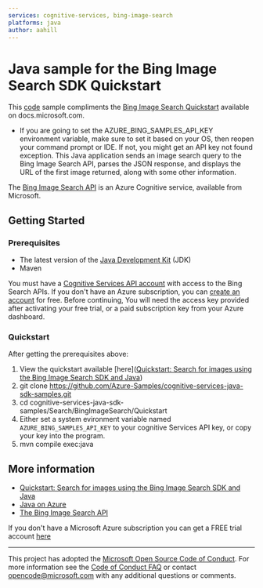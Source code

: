 ```yaml
---
services: cognitive-services, bing-image-search
platforms: java
author: aahill
---
```


# Java sample for the Bing Image Search SDK Quickstart ##

This [code](https://github.com/Azure-Samples/cognitive-services-java-sdk-samples/blob/master/Search/BingImageSearch/Quickstart/src/main/java/com/microsoft/azure/cognitiveservices/search/imagesearch/samples/BingImageSearchSample.java) sample compliments the [Bing Image Search Quickstart](https://docs.microsoft.com/azure/cognitive-services/bing-image-search/image-sdk-java-quickstart) available on docs.microsoft.com.
- If you are going to set the AZURE_BING_SAMPLES_API_KEY environment variable, make sure to set it based on your OS, then reopen your command prompt or IDE. If not, you might get an API key not found exception.
This Java application sends an image search query to the Bing Image Search API, parses the JSON response, and displays the URL of the first image returned, along with some other information.

The [Bing Image Search API](https://azure.microsoft.com/services/cognitive-services/bing-image-search-api/) is an Azure Cognitive service, available from Microsoft.  

## Getting Started

### Prerequisites

- The latest version of the [Java Development Kit](http://www.oracle.com/technetwork/java/javase/downloads/index.html) (JDK)
- Maven

You must have a [Cognitive Services API account](https://docs.microsoft.com/azure/cognitive-services/cognitive-services-apis-create-account) with access to the Bing Search APIs. If you don't have an Azure subscription, you can [create an account](https://azure.microsoft.com/try/cognitive-services/?api=bing-web-search-api) for free. Before continuing, You will need the access key provided after activating your free trial, or a paid subscription key from your Azure dashboard.

### Quickstart

After getting the prerequisites above:
1. View the quickstart available [here]([Quickstart: Search for images using the Bing Image Search SDK and Java](https://docs.microsoft.com/azure/cognitive-services/bing-image-search/image-sdk-java-quickstart))
1. git clone https://github.com/Azure-Samples/cognitive-services-java-sdk-samples.git
2. cd cognitive-services-java-sdk-samples/Search/BingImageSearch/Quickstart
3. Either set a system evironment variable named `AZURE_BING_SAMPLES_API_KEY` to your cognitive Services API key, or copy your key into the program.
4. mvn compile exec:java

## More information

* [Quickstart: Search for images using the Bing Image Search SDK and Java](https://docs.microsoft.com/en-us/azure/cognitive-services/bing-image-search/image-sdk-java-quickstart)
* [Java on Azure](http://azure.com/java)
* [The Bing Image Search API](https://azure.microsoft.com/en-us/services/cognitive-services/)

If you don't have a Microsoft Azure subscription you can get a FREE trial account [here](http://go.microsoft.com/fwlink/?LinkId=330212)

---

This project has adopted the [Microsoft Open Source Code of Conduct](https://opensource.microsoft.com/codeofconduct/). For more information see the [Code of Conduct FAQ](https://opensource.microsoft.com/codeofconduct/faq/) or contact [opencode@microsoft.com](mailto:opencode@microsoft.com) with any additional questions or comments.
